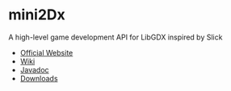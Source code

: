 mini2Dx
=======

A high-level game development API for LibGDX inspired by Slick

*   [Official Website](http://mini2Dx.org/)
*   [Wiki](https://github.com/tomcashman/mini2Dx/wiki)
*   [Javadoc](http://javadoc.mini2dx.org/)
*   [Downloads](http://downloads.mini2dx.org/)
